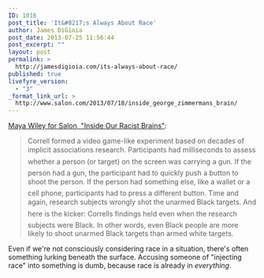 ```yaml
---
ID: 1016
post_title: 'It&#8217;s Always About Race'
author: James DiGioia
post_date: 2013-07-25 11:56:44
post_excerpt: ""
layout: post
permalink: >
  http://jamesdigioia.com/its-always-about-race/
published: true
livefyre_version:
  - "3"
_format_link_url: >
  http://www.salon.com/2013/07/18/inside_george_zimmermans_brain/
---
```

[Maya Wiley for Salon, "Inside Our Racist Brains"][1]:

> Correll formed a video game-like experiment based on decades of implicit associations research. Participants had milliseconds to assess whether a person (or target) on the screen was carrying a gun. If the person had a gun, the participant had to quickly push a button to shoot the person. If the person had something else, like a wallet or a cell phone, participants had to press a different button. Time and again, research subjects wrongly shot the unarmed Black targets. And here is the kicker: Corrells findings held even when the research subjects were Black. In other words, even Black people are more likely to shoot unarmed Black targets than armed white targets.

Even if we're not consciously considering race in a situation, there's often something lurking beneath the surface. Accusing someone of "injecting race" into something is dumb, because race is already in *everything*.

 [1]: http://www.salon.com/2013/07/18/inside_george_zimmermans_brain/ "Inside Our Racist Brains"